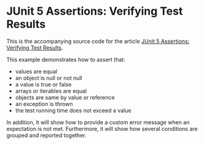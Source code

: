 # JUnit 5 Assertions: Verifying Test Results

This is the accompanying source code for the article [JUnit 5 Assertions: Verifying Test Results](http://www.codingrevolution.com/junit-5-assertions/).

This example demonstrates how to assert that:

- values are equal
- an object is null or not null
- a value is true or false
- arrays or iterables are equal
- objects are same by value or reference
- an exception is thrown
- the test running time does not exceed a value

In addition, it will show how to provide a custom error message when an expectation is not met. Furthermore, it will show how several conditions are grouped and reported together.